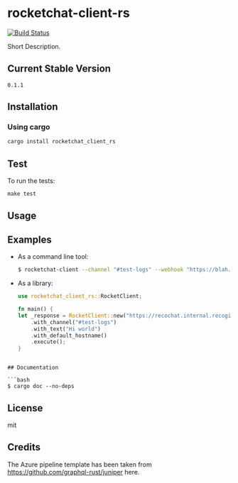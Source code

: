# rocketchat-client-rs

[![Build Status](https://dev.azure.com/asrivascs/asrivascs/_apis/build/status/ansrivas.rocketchat-client-rs?branchName=master)](https://dev.azure.com/asrivascs/asrivascs/_build/latest?definitionId=2&branchName=master)

Short Description.

## Current Stable Version

```
0.1.1
```

## Installation

### Using cargo

```bash
cargo install rocketchat_client_rs
```

## Test

To run the tests:

`make test`

## Usage

## Examples
- As a command line tool:
  ```bash
  $ rocketchat-client --channel "#test-logs" --webhook "https://blah.at.blah-blah-blah.com" --text "hi"
  ```

- As a library:
  ```rust
  use rocketchat_client_rs::RocketClient;

  fn main() {
  let _response = RocketClient::new("https://recochat.internal.recogizer.com/hooks/fKTaMGGbWqKQMWta7/rDer5rCYqpTRARsiTJY6tmmA7sEwZzRpwJgspLWXeHmPxPT5")
      .with_channel("#test-logs")
      .with_text("Hi world")
      .with_default_hostname()
      .execute();
  }
```

## Documentation

```bash
$ cargo doc --no-deps
```

## License
mit

## Credits
The Azure pipeline template has been taken from https://github.com/graphql-rust/juniper here.
